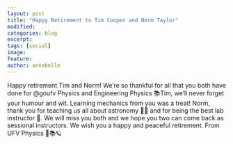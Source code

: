```yaml
---
layout: post
title: "Happy Retirement to Tim Cooper and Norm Taylor"
modified:
categories: blog
excerpt: 
tags: [social]
image:
feature:  
author: annabelle
---
```

Happy retirement Tim and Norm! We’re so thankful for all that you both have done for @goufv Physics and Engineering Physics 📚Tim, we’ll never forget your humour and wit. Learning mechanics from you was a treat! Norm, thank you for teaching us all about astronomy 🔭🌑 and for being the best lab instructor 🥼. We will miss you both and we hope you two can come back as sessional instructors. We wish you a happy and peaceful retirement. From UFV Physics 🔭📚🪐